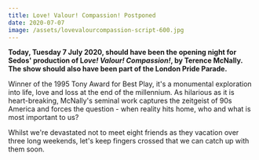 ```yaml
---
title: Love! Valour! Compassion! Postponed
date: 2020-07-07
image: /assets/lovevalourcompassion-script-600.jpg
---
```

**Today, Tuesday 7 July 2020, should have been the opening night for Sedos' production of L*ove! Valour! Compassion!*, by Terence McNally. The show should also have been part of the London Pride Parade.** 

Winner of the 1995 Tony Award for Best Play, it's a monumental exploration into life, love and loss at the end of the millennium. As hilarious as it is heart-breaking, McNally's seminal work captures the zeitgeist of 90s America and forces the question - when reality hits home, who and what is most important to us?

Whilst we're devastated not to meet eight friends as they vacation over three long weekends, let's keep fingers crossed that we can catch up with them soon.